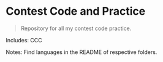 # Contest Code and Practice

> Repository for all my contest code practice.

Includes: CCC

Notes: Find languages in the README of respective folders.
